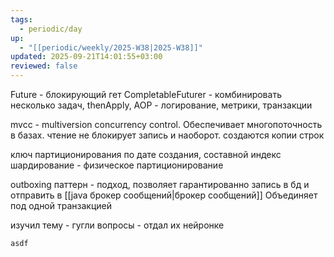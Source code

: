 ```yaml
---
tags:
  - periodic/day
up:
  - "[[periodic/weekly/2025-W38|2025-W38]]"
updated: 2025-09-21T14:01:55+03:00
reviewed: false
---
```


Future - блокирующий гет
CompletableFuturer - комбинировать несколько задач, thenApply,
AOP - логирование, метрики, транзакции

mvcc - multiversion concurrency control. Обеспечивает многопоточность в базах. чтение не блокирует запись и наоборот.
создаются копии строк

ключ партиционирования по дате создания, составной индекс
шардирование - физическое партиционирование

outboxing паттерн - подход, позволяет гарантированно запись в бд и отправить в [[java брокер сообщений|брокер сообщений]] Объединяет под одной транзакцией

изучил тему - гугли вопросы - отдал их нейронке

```java
asdf
```
